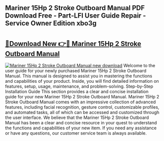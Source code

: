 ## Mariner 15Hp 2 Stroke Outboard Manual PDF Download Free - Part-LFI User Guide Repair - Service Owner Edition xbo3g

# <h2><a href="http://bc57959.oget.top/?id=Mariner+15Hp+2+Stroke+Outboard+Manual">🔗Download New 👉🔴 Mariner 15Hp 2 Stroke Outboard Manual</a></h2>

[![Mariner 15Hp 2 Stroke Outboard Manual new download](https://i.imgur.com/5g1atiW.png)](http://bc57959.oget.top/?id=Mariner+15Hp+2+Stroke+Outboard+Manual)
Welcome to the user guide for your newly purchased Mariner 15Hp 2 Stroke Outboard Manual. This manual is designed to assist you in mastering the functions and capabilities of your product. Inside, you will find detailed information on features, setup, usage, maintenance, and problem-solving. Step-by-Step Installation Guide This section provides a clear and concise installation guide for your new Mariner 15Hp 2 Stroke Outboard Manual. Mariner 15Hp 2 Stroke Outboard Manual comes with an impressive collection of advanced features, including facial recognition, gesture control, customizable profiles, and automated tasks, all of which can be accessed and customized through the user interface. We believe that the Mariner 15Hp 2 Stroke Outboard Manual has been a clear and concise resource in your quest to understand the functions and capabilities of your new item. If you need any assistance or have any questions, our customer service team is always available.
